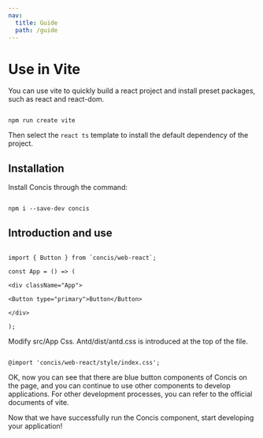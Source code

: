 ```yaml
---
nav:
  title: Guide
  path: /guide
---
```


# Use in Vite

You can use vite to quickly build a react project and install preset packages, such as react and react-dom.

```tsx pure

npm run create vite

```

Then select the `react ts` template to install the default dependency of the project.

## Installation

Install Concis through the command:

```tsx pure

npm i --save-dev concis

```

## Introduction and use

```tsx pure

import { Button } from `concis/web-react`;

const App = () => (

<div className="App">

<Button type="primary">Button</Button>

</div>

);

```

Modify src/App Css. Antd/dist/antd.css is introduced at the top of the file.

```tsx pure

@import 'concis/web-react/style/index.css';

```

OK, now you can see that there are blue button components of Concis on the page, and you can continue to use other components to develop applications. For other development processes, you can refer to the official documents of vite.

Now that we have successfully run the Concis component, start developing your application!
